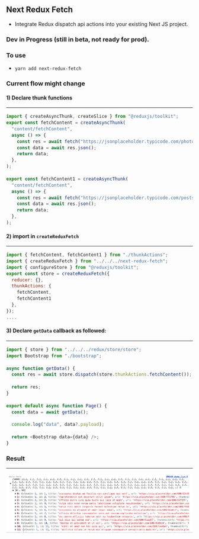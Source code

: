 ## Next Redux Fetch

- Integrate Redux dispatch api actions into your existing Next JS project.

### Dev in Progress (still in beta, not ready for prod).

### To use

- `yarn add next-redux-fetch`

### Current flow might change

#### 1) Declare thunk functions

---

```javascript
import { createAsyncThunk, createSlice } from "@reduxjs/toolkit";
export const fetchContent = createAsyncThunk(
  "content/fetchContent",
  async () => {
    const res = await fetch("https://jsonplaceholder.typicode.com/photos");
    const data = await res.json();
    return data;
  },
);

export const fetchContent1 = createAsyncThunk(
  "content/fetchContent",
  async () => {
    const res = await fetch("https://jsonplaceholder.typicode.com/posts");
    const data = await res.json();
    return data;
  },
);
```

#### 2) import in `createReduxFetch`

---

```javascript
import { fetchContent, fetchContent1 } from "./thunkActions";
import { createReduxFetch } from "../../../next-redux-fetch";
import { configureStore } from "@reduxjs/toolkit";
export const store = createReduxFetch({
  reducer: {},
  thunkActions: {
    fetchContent,
    fetchContent1
  },
});
....
```

#### 3) Declare `getData` callback as followed:

---

```javascript
import { store } from "../../../redux/store/store";
import Bootstrap from "./bootstrap";

async function getData() {
  const res = await store.dispatch(store.thunkActions.fetchContent());

  return res;
}

export default async function Page() {
  const data = await getData();

  console.log("data", data?.payload);

  return <Bootstrap data={data} />;
}
```

### Result

---

![Alt text](image.png)
